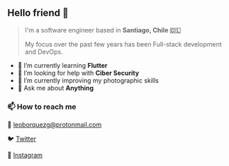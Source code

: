 ## Hello friend 👋

> I'm a software engineer based in **Santiago, Chile 🇨🇱** 
> 
> My focus over the past few years has been Full-stack development and DevOps.

- 🌱 I’m currently learning **Flutter**
- 🤔 I’m looking for help with **Ciber Security**
- 🔭 I’m currently improving my photographic skills
- 💬 Ask me about **Anything**



### 📫 How to reach me

📧  <leoborquezg@protonmail.com>

🐦 [Twitter](https://www.twitter.com/debugcall) 

📸 [Instagram](https://www.instagram.com/debugcall)

<!--
[![HitCount](http://hits.dwyl.com/LeoBorquez/LeoBorquez.svg)](http://hits.dwyl.com/LeoBorquez/LeoBorquez)
<!--
**LeoBorquez/LeoBorquez** is a ✨ _special_ ✨ repository because its `README.md` (this file) appears on your GitHub profile.

Here are some ideas to get you started:

- 🔭 I’m currently working on ...
- 🌱 I’m currently learning ...
- 👯 I’m looking to collaborate on ...
- 🤔 I’m looking for help with ...
- 💬 Ask me about ...
- 📫 How to reach me: ...
- 😄 Pronouns: ...
- ⚡ Fun fact: ...
-->
